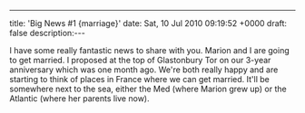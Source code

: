 ---
title: 'Big News #1 {marriage}'
date: Sat, 10 Jul 2010 09:19:52 +0000
draft: false
description:---

I have some really fantastic news to share with you. Marion and I are going to get married. I proposed at the top of Glastonbury Tor on our 3-year anniversary which was one month ago. We're both really happy and are starting to think of places in France where we can get married. It'll be somewhere next to the sea, either the Med (where Marion grew up) or the Atlantic (where her parents live now).
